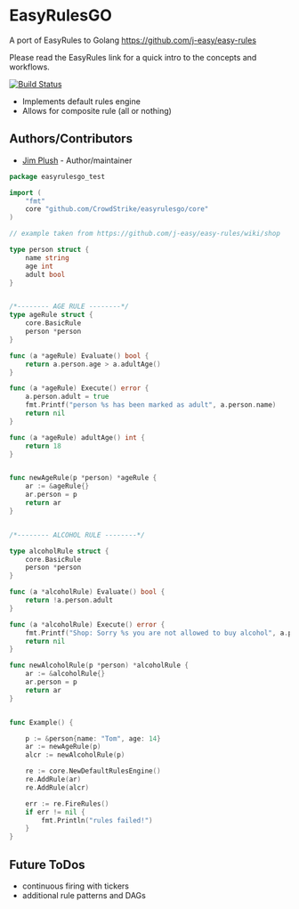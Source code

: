 EasyRulesGO
=========
A port of EasyRules to Golang
https://github.com/j-easy/easy-rules

Please read the EasyRules link for a quick intro to the concepts and workflows.

[![Build Status](https://travis-ci.org/CrowdStrike/easyrulesgo.svg?branch=master)](https://travis-ci.org/CrowdStrike/easyrulesgo)

  - Implements default rules engine
  - Allows for composite rule (all or nothing)

Authors/Contributors
----
 * [Jim Plush] - Author/maintainer


```go
package easyrulesgo_test

import (
	"fmt"
	core "github.com/CrowdStrike/easyrulesgo/core"
)

// example taken from https://github.com/j-easy/easy-rules/wiki/shop

type person struct {
	name string
	age int
	adult bool
}


/*-------- AGE RULE --------*/
type ageRule struct {
	core.BasicRule
	person *person
}

func (a *ageRule) Evaluate() bool {
	return a.person.age > a.adultAge()
}

func (a *ageRule) Execute() error {
	a.person.adult = true
	fmt.Printf("person %s has been marked as adult", a.person.name)
	return nil
}

func (a *ageRule) adultAge() int {
	return 18
}


func newAgeRule(p *person) *ageRule {
	ar := &ageRule{}
	ar.person = p
	return ar
}


/*-------- ALCOHOL RULE --------*/

type alcoholRule struct {
	core.BasicRule
	person *person
}

func (a *alcoholRule) Evaluate() bool {
	return !a.person.adult
}

func (a *alcoholRule) Execute() error {
	fmt.Printf("Shop: Sorry %s you are not allowed to buy alcohol", a.person.name)
	return nil
}

func newAlcoholRule(p *person) *alcoholRule {
	ar := &alcoholRule{}
	ar.person = p
	return ar
}


func Example() {

	p := &person{name: "Tom", age: 14}
	ar := newAgeRule(p)
	alcr := newAlcoholRule(p)

	re := core.NewDefaultRulesEngine()
	re.AddRule(ar)
	re.AddRule(alcr)

	err := re.FireRules()
	if err != nil {
		fmt.Println("rules failed!")
	}
}


```


Future ToDos
----
 * continuous firing with tickers
 * additional rule patterns and DAGs


[CrowdStrike]:http://crowdstrike.com/
[Jim Plush]:https://twitter.com/jimplush
